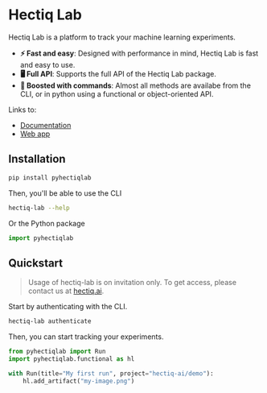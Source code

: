 # Hectiq Lab

Hectiq Lab is a platform to track your machine learning experiments. 

- **⚡️ Fast and easy**: Designed with performance in mind, Hectiq Lab is fast and easy to use.
- **🖥 Full API**: Supports the full API of the Hectiq Lab package.
- **🚀 Boosted with commands**: Almost all methods are availabe from the CLI, or in python using a functional or object-oriented API.

Links to:
- [Documentation](https://docs.hectiq.ai)
- [Web app](http://lab.hectiq.ai)

## Installation

```bash
pip install pyhectiqlab
```

Then, you'll be able to use the CLI
  
```bash
hectiq-lab --help
```

Or the Python package

```python
import pyhectiqlab 
```

## Quickstart

> Usage of hectiq-lab is on invitation only. To get access, please contact us at [hectiq.ai](https://hectiq.ai).

Start by authenticating with the CLI.

```bash
hectiq-lab authenticate
```

Then, you can start tracking your experiments.

```python
from pyhectiqlab import Run
import pyhectiqlab.functional as hl

with Run(title="My first run", project="hectiq-ai/demo"): 
    hl.add_artifact("my-image.png")
```
